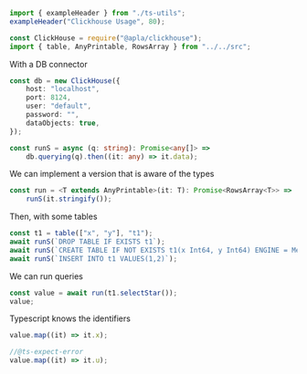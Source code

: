 ```ts eval --out=md --hide
import { exampleHeader } from "./ts-utils";
exampleHeader("Clickhouse Usage", 80);
```

```ts eval
const ClickHouse = require("@apla/clickhouse");
import { table, AnyPrintable, RowsArray } from "../../src";
```

With a DB connector

```ts eval
const db = new ClickHouse({
    host: "localhost",
    port: 8124,
    user: "default",
    password: "",
    dataObjects: true,
});

const runS = async (q: string): Promise<any[]> =>
    db.querying(q).then((it: any) => it.data);
```

We can implement a version that is aware of the types

```ts eval
const run = <T extends AnyPrintable>(it: T): Promise<RowsArray<T>> =>
    runS(it.stringify());
```

Then, with some tables

```ts eval --out=hide
const t1 = table(["x", "y"], "t1");
await runS(`DROP TABLE IF EXISTS t1`);
await runS(`CREATE TABLE IF NOT EXISTS t1(x Int64, y Int64) ENGINE = Memory`);
await runS(`INSERT INTO t1 VALUES(1,2)`);
```

We can run queries

```ts eval
const value = await run(t1.selectStar());
value;
```

Typescript knows the identifiers

```ts eval --out=hide
value.map((it) => it.x);
```

```ts eval --out=hide
//@ts-expect-error
value.map((it) => it.u);
```
